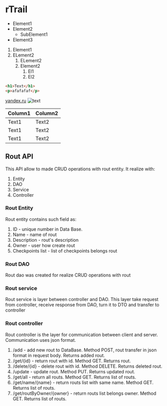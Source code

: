 # rTrail

- Element1
- Element2
    - SubElement1
- Element3

1. Element1
2. ELement2
    1. ELement2
    2. Element2
        1. El1
        2. El2
        
```html
<h1>Text</h1>
<p>afafafaf</p>

```

[yandex.ru](http://yandex.ru)
![text](http://topkin.ru/wp-content/uploads/2017/10/tomswallpapers.com-15649.jpg)

| Column1 | Column2 |
| ----- | ------ |
| Text1 | Text2 |
| Text1 | Text2 |
| Text1 | Text2 |

## Rout API
This API allow to made CRUD operations with rout entity.
It realize with:
1. Entity
2. DAO
3. Service
4. Controller

### Rout Entity
Rout entity contains such field as:
1. ID - unique number in Data Base.
2. Name - name of rout
3. Description - rout's description
4. Owner - user how create rout
5. Checkpoints list - list of checkpoints belongs rout

### Rout DAO
Rout dao was created for realize CRUD operations with rout

### Rout service
Rout service is layer between controller and DAO. This layer take request from controller, receive response from DAO, 
turn it to DTO and transfer to controller

### Rout controller
Rout controller is the layer for communication between client and server.
Communication uses json format.
1. /add - add new rout to DataBase. Method POST, rout transfer in json format in request body. Returns added rout.
2. /get/{id} - return rout with id. Method GET. Returns rout.
3. /delete/{id} - delete rout with id. Method DELETE. Returns deleted rout. 
4. /update - update rout. Method PUT. Returns updated rout.
5. /get/all - return all routs. Method GET. Returns list of routs.
6. /get/name/{name} - return routs list with same name. Method GET. Returns list of routs.
7. /get/routByOwner/{owner} - return routs list belongs owner. Method GET. Returns list of routs.
 